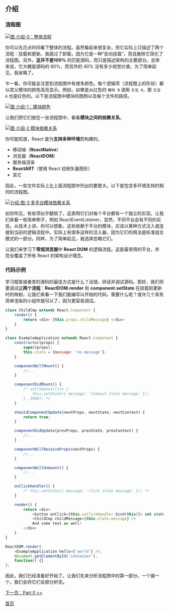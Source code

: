 ## 介绍

### 流程图


[![图 介绍-0：整体流程](../images/intro/all-page-stack-reconciler-25-scale.jpg)](../images/intro/all-page-stack-reconciler.svg)



你可以先花点时间看下整体的流程。虽然看起来很复杂，但它实际上只描述了两个流程：挂载和更新。我跳过了卸载，因为它是一种“反向挂载”，而且删除它简化了流程图。另外，**这并不是100%** 的匹配源码，而只是描述架构的主要部分。总体来说，它大概是源码的 60%，而另外的 40% 没有多少视觉价值，为了简单起见，我省略了。

乍一看，你可能会注意到流程图中有很多颜色。每个逻辑项（流程图上的形状）都以其父模块的颜色高亮显示。例如，如果是从红色的 `模块 B` 调用 `方法 A`，那 `方法 A` 也是红色的。以下是流程图中模块的图例以及每个文件的路径。

[![图 介绍-1：模块颜色](https://rawgit.com/Bogdan-Lyashenko/Under-the-hood-ReactJS/7c2372e1/stack/images/intro/modules-src-path.svg)](https://rawgit.com/Bogdan-Lyashenko/Under-the-hood-ReactJS/7c2372e1/stack/images/intro/modules-src-path.svg)



让我们把它们放在一张流程图中，看看**模块之间的依赖关系**。

[![图 介绍-2 模块依赖关系](https://rawgit.com/Bogdan-Lyashenko/Under-the-hood-ReactJS/7c2372e1/stack/images/intro/files-scheme.svg)](https://rawgit.com/Bogdan-Lyashenko/Under-the-hood-ReactJS/7c2372e1/stack/images/intro/files-scheme.svg)



你可能知道，React 是为**支持多种环境**而构建的。
- 移动端（**ReactNative**）
- 浏览器（**ReactDOM**）
- 服务端渲染
- **ReactART**（使用 React 绘制矢量图形）
- 其它

因此，一些文件实际上比上面流程图中列出的要更大。以下是包含多环境支持的相同的流程图。

[![介绍 图-3 多平台模块依赖关系](https://rawgit.com/Bogdan-Lyashenko/Under-the-hood-ReactJS/7c2372e1/stack/images/intro/modules-per-platform-scheme.svg)](https://rawgit.com/Bogdan-Lyashenko/Under-the-hood-ReactJS/7c2372e1/stack/images/intro/modules-per-platform-scheme.svg)



如你所见，有些项似乎翻倍了。这表明它们对每个平台都有一个独立的实现。让我们来看一些简单例子，例如 ReactEventListener，显然，不同平台会有不同的实现。从技术上讲，你可以想象，这些依赖于平台的模块，应该以某种方式注入或连接到当前的逻辑流程中。实际上有很多这样的注入器，因为它们的用法是标准组合模式的一部分。同样，为了简单起见，我选择忽略它们。

让我们来学习下**常规浏览器**中 **React DOM** 的逻辑流程。这是最常用的平台，并完全覆盖了所有 React 的架构设计理念。


### 代码示例

学习框架或者库的源码的最佳方式是什么？没错，研读并调试源码。那好，我们将要调试这**两个流程**：**ReactDOM.render** 和 **component.setState** 在挂载和更新时的映射。让我们来看一下我们能编写以开始的代码，需要什么呢？或许几个具有简单渲染的小组件就可以了，因为更容易调试。

```javascript
class ChildCmp extends React.Component {
    render() {
        return <div> {this.props.childMessage} </div>
    }
}

class ExampleApplication extends React.Component {
    constructor(props) {
        super(props);
        this.state = {message: 'no message'};
    }

    componentWillMount() {
        //...
    }

    componentDidMount() {
        /* setTimeout(()=> {
            this.setState({ message: 'timeout state message' });
        }, 1000); */
    }

    shouldComponentUpdate(nextProps, nextState, nextContext) {
        return true;
    }

    componentDidUpdate(prevProps, prevState, prevContext) {
        //...
    }

    componentWillReceiveProps(nextProps) {
        //...
    }

    componentWillUnmount() {
        //...
    }

    onClickHandler() {
        /* this.setState({ message: 'click state message' }); */
    }

    render() {
        return <div>
            <button onClick={this.onClickHandler.bind(this)}> set state button </button>
            <ChildCmp childMessage={this.state.message} />
            And some text as well!
        </div>
    }
}

ReactDOM.render(
    <ExampleApplication hello={'world'} />,
    document.getElementById('container'),
    function() {}
);
```

因此，我们已经准备好开始了。让我们先来分析流程图中的第一部分。一个接一个，我们会将它们全部分析完。

[下一页：Part 0 >>](./Part-0.md)


[首页](../../README.md)
